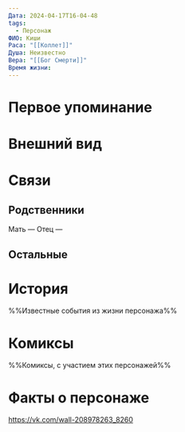 ```yaml
---
Дата: 2024-04-17T16-04-48
tags:
  - Персонаж
ФИО: Киши
Раса: "[[Коллет]]"
Душа: Неизвестно
Вера: "[[Бог Смерти]]"
Время жизни:
---
```

# Первое упоминание

# Внешний вид

# Связи
## Родственники
Мать —
Отец — 
## Остальные 

# История
%%Известные события из жизни персонажа%%
# Комиксы
%%Комиксы, с участием этих персонажей%%
# Факты о персонаже
https://vk.com/wall-208978263_8260
